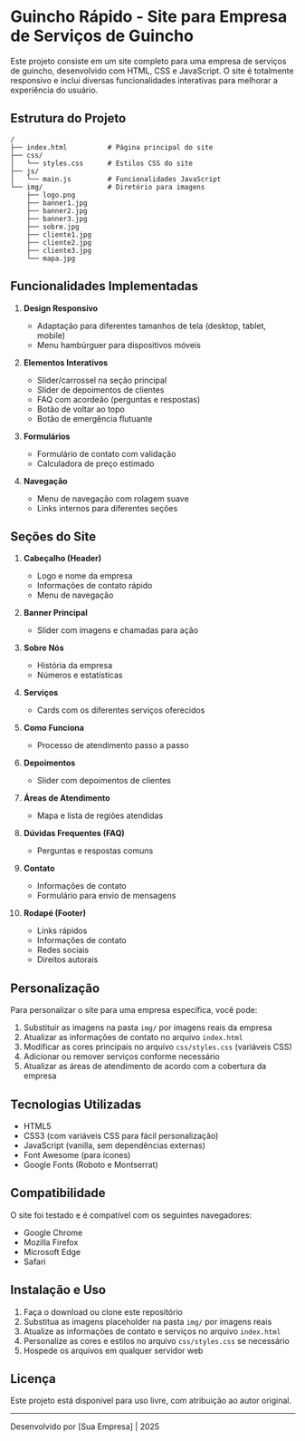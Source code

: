 # Guincho Rápido - Site para Empresa de Serviços de Guincho

Este projeto consiste em um site completo para uma empresa de serviços de guincho, desenvolvido com HTML, CSS e JavaScript. O site é totalmente responsivo e inclui diversas funcionalidades interativas para melhorar a experiência do usuário.

## Estrutura do Projeto

```
/
├── index.html          # Página principal do site
├── css/
│   └── styles.css      # Estilos CSS do site
├── js/
│   └── main.js         # Funcionalidades JavaScript
└── img/                # Diretório para imagens
    ├── logo.png
    ├── banner1.jpg
    ├── banner2.jpg
    ├── banner3.jpg
    ├── sobre.jpg
    ├── cliente1.jpg
    ├── cliente2.jpg
    ├── cliente3.jpg
    └── mapa.jpg
```

## Funcionalidades Implementadas

1. **Design Responsivo**
   - Adaptação para diferentes tamanhos de tela (desktop, tablet, mobile)
   - Menu hambúrguer para dispositivos móveis

2. **Elementos Interativos**
   - Slider/carrossel na seção principal
   - Slider de depoimentos de clientes
   - FAQ com acordeão (perguntas e respostas)
   - Botão de voltar ao topo
   - Botão de emergência flutuante

3. **Formulários**
   - Formulário de contato com validação
   - Calculadora de preço estimado

4. **Navegação**
   - Menu de navegação com rolagem suave
   - Links internos para diferentes seções

## Seções do Site

1. **Cabeçalho (Header)**
   - Logo e nome da empresa
   - Informações de contato rápido
   - Menu de navegação

2. **Banner Principal**
   - Slider com imagens e chamadas para ação

3. **Sobre Nós**
   - História da empresa
   - Números e estatísticas

4. **Serviços**
   - Cards com os diferentes serviços oferecidos

5. **Como Funciona**
   - Processo de atendimento passo a passo

6. **Depoimentos**
   - Slider com depoimentos de clientes

7. **Áreas de Atendimento**
   - Mapa e lista de regiões atendidas

8. **Dúvidas Frequentes (FAQ)**
   - Perguntas e respostas comuns

9. **Contato**
   - Informações de contato
   - Formulário para envio de mensagens

10. **Rodapé (Footer)**
    - Links rápidos
    - Informações de contato
    - Redes sociais
    - Direitos autorais

## Personalização

Para personalizar o site para uma empresa específica, você pode:

1. Substituir as imagens na pasta `img/` por imagens reais da empresa
2. Atualizar as informações de contato no arquivo `index.html`
3. Modificar as cores principais no arquivo `css/styles.css` (variáveis CSS)
4. Adicionar ou remover serviços conforme necessário
5. Atualizar as áreas de atendimento de acordo com a cobertura da empresa

## Tecnologias Utilizadas

- HTML5
- CSS3 (com variáveis CSS para fácil personalização)
- JavaScript (vanilla, sem dependências externas)
- Font Awesome (para ícones)
- Google Fonts (Roboto e Montserrat)

## Compatibilidade

O site foi testado e é compatível com os seguintes navegadores:
- Google Chrome
- Mozilla Firefox
- Microsoft Edge
- Safari

## Instalação e Uso

1. Faça o download ou clone este repositório
2. Substitua as imagens placeholder na pasta `img/` por imagens reais
3. Atualize as informações de contato e serviços no arquivo `index.html`
4. Personalize as cores e estilos no arquivo `css/styles.css` se necessário
5. Hospede os arquivos em qualquer servidor web

## Licença

Este projeto está disponível para uso livre, com atribuição ao autor original.

---

Desenvolvido por [Sua Empresa] | 2025

